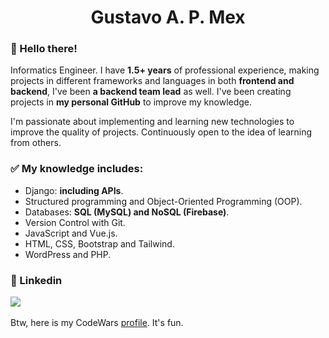 <h1 align='center'> Gustavo A. P. Mex </h1>

### 🐍 Hello there!
Informatics Engineer. I have <strong>1.5+ years</strong> of professional experience, making projects in different frameworks and languages in both <strong>frontend and backend</strong>, I've been <strong>a backend team lead</strong> as well. I've been creating projects in <strong>my personal GitHub</strong> to improve my knowledge.

I'm passionate about implementing and learning new technologies to improve the quality of projects. Continuously open to the idea of learning from others.

### ✅ My knowledge includes:
- Django: <strong>including APIs</strong>.
- Structured programming and Object-Oriented Programming (OOP).
- Databases: <strong>SQL (MySQL) and NoSQL (Firebase)</strong>.
- Version Control with Git.
- JavaScript and Vue.js.
- HTML, CSS, Bootstrap and Tailwind.
- WordPress and PHP.

### 🐉 Linkedin
<p>
<a href="https://www.linkedin.com/in/gustavopmex/" target="_blank"><img src="https://img.shields.io/badge/linkedin-%230077B5.svg?&style=for-the-badge&logo=linkedin&logoColor=white" /></a>&nbsp;&nbsp;&nbsp;&nbsp;
</p>

Btw, here is my CodeWars [profile](https://www.codewars.com/users/GustavoPMex). It's fun.


<!--
**GustavoPMex/GustavoPMex** is a ✨ _special_ ✨ repository because its `README.md` (this file) appears on your GitHub profile.

Here are some ideas to get you started:

- 🔭 I’m currently working on ...
- 🌱 I’m currently learning ...
- 👯 I’m looking to collaborate on ...
- 🤔 I’m looking for help with ...
- 💬 Ask me about ...
- 📫 How to reach me: ...
- 😄 Pronouns: ...
- ⚡ Fun fact: ...
-->
